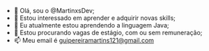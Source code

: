 - 👋 Olá, sou o @MartinxsDev;
- 👀 Estou interessado em aprender e adquirir novas skills;
- 🌱 Eu atualmente estou aprendendo a linguagem Java;
- 💞️ Estou procurando vagas de estágio, com ou sem remuneração;
- 📫 Meu email é guipereiramartins121@gmail.com

